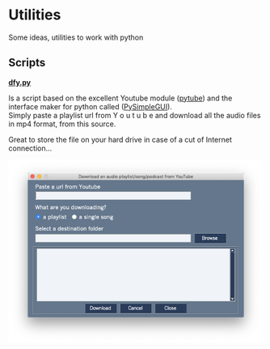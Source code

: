 # Utilities
Some ideas, utilities to work with python

## Scripts

[**dfy.py**](https://github.com/ametens/utilitaires/blob/0311ab4f54152793b43c91cda654074fc8d12e1c/dfy.py)

Is a script based on the excellent Youtube module ([pytube](https://pytube.io/en/latest/api.html)) and the interface maker for python called ([PySimpleGUI](https://www.pysimplegui.org/en/latest/call%20reference/)).  
Simply paste a playlist url from Y o u t u b e and download all the audio files in mp4 format, from this source.

Great to store the file on your hard drive in case of a cut of Internet connection...

![Screenshot of the main window](https://github.com/ametens/utilitaires/blob/129d5cb47cd076d4fc9da3ea03f724c9ac587447/main_window.png)



